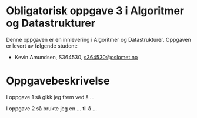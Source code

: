 # Obligatorisk oppgave 3 i Algoritmer og Datastrukturer

Denne oppgaven er en innlevering i Algoritmer og Datastrukturer. 
Oppgaven er levert av følgende student:
* Kevin Amundsen, S364530, s364530@oslomet.no


# Oppgavebeskrivelse

I oppgave 1 så gikk jeg frem ved å ...

I oppgave 2 så brukte jeg en ... til å ...
